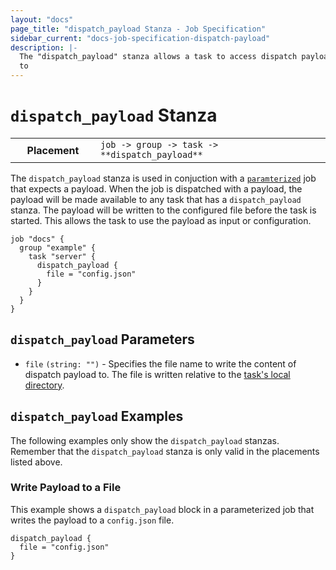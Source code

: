 ```yaml
---
layout: "docs"
page_title: "dispatch_payload Stanza - Job Specification"
sidebar_current: "docs-job-specification-dispatch-payload"
description: |-
  The "dispatch_payload" stanza allows a task to access dispatch payloads.
  to
---
```


# `dispatch_payload` Stanza

<table class="table table-bordered table-striped">
  <tr>
    <th width="120">Placement</th>
    <td>
      <code>job -> group -> task -> **dispatch_payload**</code>
    </td>
  </tr>
</table>

The `dispatch_payload` stanza is used in conjuction with a [`paramterized`][parameterized] job
that expects a payload. When the job is dispatched with a payload, the payload
will be made available to any task that has a `dispatch_payload` stanza. The
payload will be written to the configured file before the task is started. This
allows the task to use the payload as input or configuration.

```hcl
job "docs" {
  group "example" {
    task "server" {
      dispatch_payload {
        file = "config.json"
      }
    }
  }
}
```

## `dispatch_payload` Parameters

- `file` `(string: "")` - Specifies the file name to write the content of
  dispatch payload to. The file is written relative to the [task's local
  directory][localdir].

## `dispatch_payload` Examples

The following examples only show the `dispatch_payload` stanzas. Remember that the
`dispatch_payload` stanza is only valid in the placements listed above.

### Write Payload to a File

This example shows a `dispatch_payload` block in a parameterized job that writes
the payload to a `config.json` file.

```hcl
dispatch_payload {
  file = "config.json"
}
```

[localdir]: /docs/runtime/environment.html#local_ "Task Local Directory"
[parameterized]: /docs/job-specification/parameterized.html "Nomad parameterized Job Specification"
